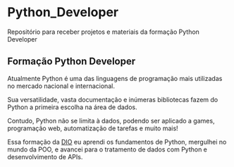 # Python_Developer

 Repositório para receber projetos e materiais da formação Python Developer

## Formação Python Developer

Atualmente Python é uma das linguagens de programação mais utilizadas no mercado nacional e internacional.

Sua versatilidade, vasta documentação e inúmeras bibliotecas fazem do Python a primeira escolha na área de dados.

Contudo, Python não se limita à dados, podendo ser aplicado a games, programação web, automatização de tarefas e muito mais!

Essa formação da [DIO](https://web.dio.me/track/formacao-python-developer) eu aprendi os fundamentos de Python, mergulhei no mundo da POO, e avancei para o tratamento de dados com Python e desenvolvimento de APIs.
